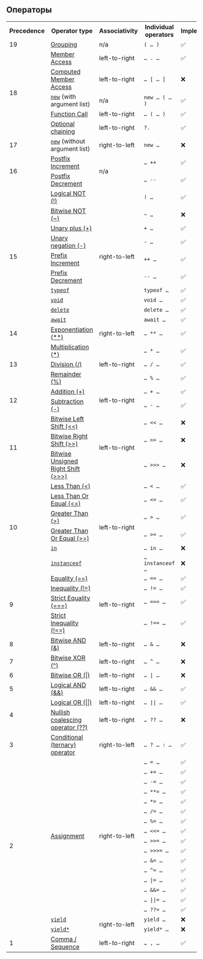 ## Операторы

<table class="fullwidth-table">
  <tbody>
    <tr>
      <th>Precedence</th>
      <th>Operator type</th>
      <th>Associativity</th>
      <th>Individual operators</th>
      <th>Implemented</th>
    </tr>
    <tr>
      <td>19</td>
      <td><a href="/en-US/docs/Web/JavaScript/Reference/Operators/Grouping">Grouping</a></td>
      <td>n/a</td>
      <td><code>( … )</code></td>
      <td>✅</td>
    </tr>
    <tr>
      <td rowspan="5">18</td>
      <td><a href="/en-US/docs/Web/JavaScript/Reference/Operators/Property_Accessors#dot_notation">Member Access</a></td>
      <td>left-to-right</td>
      <td><code>… . …</code></td>
      <td>✅</td>
    </tr>
    <tr>
      <td><a href="/en-US/docs/Web/JavaScript/Reference/Operators/Property_Accessors#bracket_notation">Computed Member
                Access</a></td>
      <td>left-to-right</td>
      <td><code>… [ … ]</code></td>
      <td>❌</td>
    </tr>
    <tr>
      <td><a href="/en-US/docs/Web/JavaScript/Reference/Operators/new"><code>new</code></a> (with argument list)</td>
      <td>n/a</td>
      <td><code>new … ( … )</code></td>
      <td>✅</td>
    </tr>
    <tr>
      <td><a href="/en-US/docs/Web/JavaScript/Guide/Functions">Function Call</a></td>
      <td>left-to-right</td>
      <td><code>… ( … )</code></td>
      <td>✅</td>
    </tr>
    <tr>
      <td><a href="/en-US/docs/Web/JavaScript/Reference/Operators/Optional_chaining">Optional chaining</a></td>
      <td>left-to-right</td>
      <td><code>?.</code></td>
      <td>✅</td>
    </tr>
    <tr>
      <td>17</td>
      <td><a href="/en-US/docs/Web/JavaScript/Reference/Operators/new"><code>new</code></a> (without argument list)</td>
      <td>right-to-left</td>
      <td><code>new …</code></td>
      <td>❌</td>
    </tr>
    <tr>
      <td rowspan="2">16</td>
      <td><a href="/en-US/docs/Web/JavaScript/Reference/Operators#increment_and_decrement">Postfix
                Increment</a></td>
      <td rowspan="2">n/a</td>
      <td><code>… ++</code></td>
      <td>✅</td>
    </tr>
    <tr>
      <td><a href="/en-US/docs/Web/JavaScript/Reference/Operators#increment_and_decrement">Postfix
                Decrement</a></td>
      <td><code>… --</code></td>
      <td>✅</td>
    </tr>
    <tr>
      <td rowspan="10">15</td>
      <td><a href="/en-US/docs/Web/JavaScript/Reference/Operators/Logical_NOT">Logical NOT (!)</a></td>
      <td rowspan="10">right-to-left</td>
      <td><code>! …</code></td>
      <td>✅</td>
    </tr>
    <tr>
      <td><a href="/en-US/docs/Web/JavaScript/Reference/Operators/Bitwise_NOT">Bitwise NOT (~)</a></td>
      <td><code>~ …</code></td>
      <td>❌</td>
    </tr>
    <tr>
      <td><a href="/en-US/docs/Web/JavaScript/Reference/Operators/Unary_plus">Unary plus (+)</a></td>
      <td><code>+ …</code></td>
      <td>✅</td>
    </tr>
    <tr>
      <td><a href="/en-US/docs/Web/JavaScript/Reference/Operators/Unary_negation">Unary negation (-)</a></td>
      <td><code>- …</code></td>
      <td>✅</td>
    </tr>
    <tr>
      <td><a href="/en-US/docs/Web/JavaScript/Reference/Operators#increment_and_decrement">Prefix
                Increment</a></td>
      <td><code>++ …</code></td>
      <td>✅</td>
    </tr>
    <tr>
      <td><a href="/en-US/docs/Web/JavaScript/Reference/Operators#increment_and_decrement">Prefix
                Decrement</a></td>
      <td><code>-- …</code></td>
      <td>✅</td>
    </tr>
    <tr>
      <td><a href="/en-US/docs/Web/JavaScript/Reference/Operators/typeof"><code>typeof</code></a></td>
      <td><code>typeof …</code></td>
      <td>✅</td>
    </tr>
    <tr>
      <td><a href="/en-US/docs/Web/JavaScript/Reference/Operators/void"><code>void</code></a></td>
      <td><code>void …</code></td>
      <td>✅</td>
    </tr>
    <tr>
      <td><a href="/en-US/docs/Web/JavaScript/Reference/Operators/delete"><code>delete</code></a></td>
      <td><code>delete …</code></td>
      <td>✅</td>
    </tr>
    <tr>
      <td><a href="/en-US/docs/Web/JavaScript/Reference/Operators/await"><code>await</code></a></td>
      <td><code>await …</code></td>
      <td>✅</td>
    </tr>
    <tr>
      <td>14</td>
      <td><a href="/en-US/docs/Web/JavaScript/Reference/Operators/Exponentiation">Exponentiation (**)</a></td>
      <td>right-to-left</td>
      <td><code>… ** …</code></td>
      <td>✅</td>
    </tr>
    <tr>
      <td rowspan="3">13</td>
      <td><a href="/en-US/docs/Web/JavaScript/Reference/Operators/Multiplication">Multiplication (*)</a></td>
      <td rowspan="3">left-to-right</td>
      <td><code>… * …</code></td>
      <td>✅</td>
    </tr>
    <tr>
      <td><a href="/en-US/docs/Web/JavaScript/Reference/Operators/Division">Division (/)</a></td>
      <td><code>… / …</code></td>
      <td>✅</td>
    </tr>
    <tr>
      <td><a href="/en-US/docs/Web/JavaScript/Reference/Operators/Remainder">Remainder (%)</a></td>
      <td><code>… % …</code></td>
      <td>✅</td>
    </tr>
    <tr>
      <td rowspan="2">12</td>
      <td><a href="/en-US/docs/Web/JavaScript/Reference/Operators/Addition">Addition (+)</a></td>
      <td rowspan="2">left-to-right</td>
      <td><code>… + …</code></td>
      <td>✅</td>
    </tr>
    <tr>
      <td><a href="/en-US/docs/Web/JavaScript/Reference/Operators/Subtraction">Subtraction (-)</a></td>
      <td><code>… - …</code></td>
      <td>✅</td>
    </tr>
    <tr>
      <td rowspan="3">11</td>
      <td><a href="/en-US/docs/Web/JavaScript/Reference/Operators/Left_shift">Bitwise Left Shift (&lt;&lt;)</a></td>
      <td rowspan="3">left-to-right</td>
      <td><code>… &lt;&lt; …</code></td>
      <td>❌</td>
    </tr>
    <tr>
      <td><a href="/en-US/docs/Web/JavaScript/Reference/Operators/Right_shift">Bitwise Right Shift (&gt;&gt;)</a></td>
      <td><code>… &gt;&gt; …</code></td>
      <td>❌</td>
    </tr>
    <tr>
      <td><a href="/en-US/docs/Web/JavaScript/Reference/Operators/Unsigned_right_shift">Bitwise Unsigned Right Shift (&gt;&gt;&gt;)</a></td>
      <td><code>… &gt;&gt;&gt; …</code></td>
      <td>❌</td>
    </tr>
    <tr>
      <td rowspan="6">10</td>
      <td><a href="/en-US/docs/Web/JavaScript/Reference/Operators/Less_than">Less Than (&lt;)</a></td>
      <td rowspan="6">left-to-right</td>
      <td><code>… &lt; …</code></td>
      <td>✅</td>
    </tr>
    <tr>
      <td><a href="/en-US/docs/Web/JavaScript/Reference/Operators/Less_than_or_equal">Less Than Or Equal (&lt;=)</a></td>
      <td><code>… &lt;= …</code></td>
      <td>✅</td>
    </tr>
    <tr>
      <td><a href="/en-US/docs/Web/JavaScript/Reference/Operators/Greater_than">Greater Than (&gt;)</a></td>
      <td><code>… &gt; …</code></td>
      <td>✅</td>
    </tr>
    <tr>
      <td><a href="/en-US/docs/Web/JavaScript/Reference/Operators/Greater_than_or_equal">Greater Than Or Equal (&gt;=)</a></td>
      <td><code>… &gt;= …</code></td>
      <td>✅</td>
    </tr>
    <tr>
      <td><a href="/en-US/docs/Web/JavaScript/Reference/Operators/in"><code>in</code></a></td>
      <td><code>… in …</code></td>
      <td>❌</td>
    </tr>
    <tr>
      <td><a href="/en-US/docs/Web/JavaScript/Reference/Operators/instanceof"><code>instanceof</code></a></td>
      <td><code>… instanceof …</code></td>
      <td>❌</td>
    </tr>
    <tr>
      <td rowspan="4">9</td>
      <td><a href="/en-US/docs/Web/JavaScript/Reference/Operators/Equality">Equality (==)</a></td>
      <td rowspan="4">left-to-right</td>
      <td><code>… == …</code></td>
      <td>✅</td>
    </tr>
    <tr>
      <td><a href="/en-US/docs/Web/JavaScript/Reference/Operators/Inequality">Inequality (!=)</a></td>
      <td><code>… != …</code></td>
      <td>✅</td>
    </tr>
    <tr>
      <td><a href="/en-US/docs/Web/JavaScript/Reference/Operators/Strict_equality">Strict Equality (===)</a></td>
      <td><code>… === …</code></td>
      <td>✅</td>
    </tr>
    <tr>
      <td><a href="/en-US/docs/Web/JavaScript/Reference/Operators/Strict_inequality">Strict Inequality (!==)</a></td>
      <td><code>… !== …</code></td>
      <td>✅</td>
    </tr>
    <tr>
      <td>8</td>
      <td><a href="/en-US/docs/Web/JavaScript/Reference/Operators/Bitwise_AND">Bitwise AND (&amp;)</a></td>
      <td>left-to-right</td>
      <td><code>… &amp; …</code></td>
      <td>❌</td>
    </tr>
    <tr>
      <td>7</td>
      <td><a href="/en-US/docs/Web/JavaScript/Reference/Operators/Bitwise_XOR">Bitwise XOR (^)</a></td>
      <td>left-to-right</td>
      <td><code>… ^ …</code></td>
      <td>❌</td>
    </tr>
    <tr>
      <td>6</td>
      <td><a href="/en-US/docs/Web/JavaScript/Reference/Operators/Bitwise_OR">Bitwise OR (|)</a></td>
      <td>left-to-right</td>
      <td><code>… | …</code></td>
      <td>❌</td>
    </tr>
    <tr>
      <td>5</td>
      <td><a href="/en-US/docs/Web/JavaScript/Reference/Operators/Logical_AND">Logical AND (&amp;&amp;)</a></td>
      <td>left-to-right</td>
      <td><code>… &amp;&amp; …</code></td>
      <td>✅</td>
    </tr>
    <tr>
      <td rowspan="2">4</td>
      <td><a href="/en-US/docs/Web/JavaScript/Reference/Operators/Logical_OR">Logical OR (||)</a></td>
      <td>left-to-right</td>
      <td><code>… || …</code></td>
      <td>✅</td>
    </tr>
    <tr>
      <td><a href="/en-US/docs/Web/JavaScript/Reference/Operators/Nullish_coalescing_operator">Nullish coalescing operator (??)</a></td>
      <td>left-to-right</td>
      <td><code>… ?? …</code></td>
      <td>❌</td>
    </tr>
    <tr>
      <td>3</td>
      <td><a href="/en-US/docs/Web/JavaScript/Reference/Operators/Conditional_Operator">Conditional (ternary) operator</a></td>
      <td>right-to-left</td>
      <td><code>… ? … : …</code></td>
      <td>✅</td>
    </tr>
    <tr>
      <td rowspan="18">2</td>
      <td rowspan="16"><a href="/en-US/docs/Web/JavaScript/Reference/Operators#assignment_operators">Assignment</a></td>
      <td rowspan="16">right-to-left</td>
      <td><code>… = …</code></td>
      <td>✅</td>
    </tr>
    <tr>
      <td><code>… += …</code></td>
      <td>✅</td>
    </tr>
    <tr>
      <td><code>… -= …</code></td>
      <td>✅</td>
    </tr>
    <tr>
      <td><code>… **= …</code></td>
      <td>✅</td>
    </tr>
    <tr>
      <td><code>… *= …</code></td>
      <td>✅</td>
    </tr>
    <tr>
      <td><code>… /= …</code></td>
      <td>✅</td>
    </tr>
    <tr>
      <td><code>… %= …</code></td>
      <td>✅</td>
    </tr>
    <tr>
      <td><code>… &lt;&lt;= …</code></td>
      <td>✅</td>
    </tr>
    <tr>
      <td><code>… &gt;&gt;= …</code></td>
      <td>✅</td>
    </tr>
    <tr>
      <td><code>… &gt;&gt;&gt;= …</code></td>
      <td>✅</td>
    </tr>
    <tr>
      <td><code>… &amp;= …</code></td>
      <td>✅</td>
    </tr>
    <tr>
      <td><code>… ^= …</code></td>
      <td>✅</td>
    </tr>
    <tr>
      <td><code>… |= …</code></td>
      <td>✅</td>
    </tr>
    <tr>
      <td><code>… &amp;&amp;= …</code></td>
      <td>✅</td>
    </tr>
    <tr>
      <td><code>… ||= …</code></td>
      <td>✅</td>
    </tr>
    <tr>
      <td><code>… ??= …</code></td>
      <td>✅</td>
    </tr>
    <tr>
      <td><a href="/en-US/docs/Web/JavaScript/Reference/Operators/yield"><code>yield</code></a></td>
      <td rowspan="2">right-to-left</td>
      <td><code>yield …</code></td>
      <td>❌</td>
    </tr>
    <tr>
      <td><a href="/en-US/docs/Web/JavaScript/Reference/Operators/yield*"><code>yield*</code></a></td>
      <td><code>yield* …</code></td>
      <td>❌</td>
    </tr>
    <tr>
      <td>1</td>
      <td><a href="/en-US/docs/Web/JavaScript/Reference/Operators/Comma_Operator">Comma / Sequence</a></td>
      <td>left-to-right</td>
      <td><code>… , …</code></td>
      <td>✅</td>
    </tr>
  </tbody>
</table>
